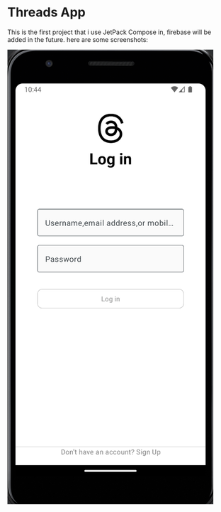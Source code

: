 # Threads App
This is the first project that i use JetPack Compose in, firebase will be added in the future.
here are some screenshots:

![Screenshot_20230710_131628](screenshots/screen.png)

